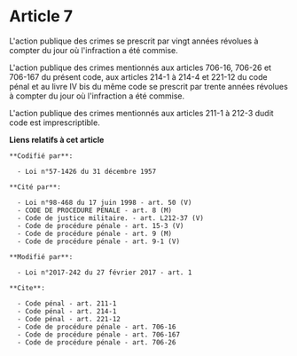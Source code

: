 # Article 7

L'action publique des crimes se prescrit par vingt années révolues à compter du jour où l'infraction a été commise. 

L'action publique des crimes mentionnés aux articles 706-16, 706-26 et 706-167 du présent code, aux articles 214-1 à 214-4 et
221-12 du code pénal et au livre IV bis du même code se prescrit par trente années révolues à compter du jour où l'infraction
a été commise. 

L'action publique des crimes mentionnés aux articles 211-1 à 212-3 dudit code est imprescriptible.

**Liens relatifs à cet article**

	**Codifié par**:

	  - Loi n°57-1426 du 31 décembre 1957

	**Cité par**:

	  - Loi n°98-468 du 17 juin 1998 - art. 50 (V)
	  - CODE DE PROCEDURE PENALE - art. 8 (M)
	  - Code de justice militaire. - art. L212-37 (V)
	  - Code de procédure pénale - art. 15-3 (V)
	  - Code de procédure pénale - art. 9 (M)
	  - Code de procédure pénale - art. 9-1 (V)

	**Modifié par**:

	  - Loi n°2017-242 du 27 février 2017 - art. 1

	**Cite**:

	  - Code pénal - art. 211-1
	  - Code pénal - art. 214-1
	  - Code pénal - art. 221-12
	  - Code de procédure pénale - art. 706-16
	  - Code de procédure pénale - art. 706-167
	  - Code de procédure pénale - art. 706-26
